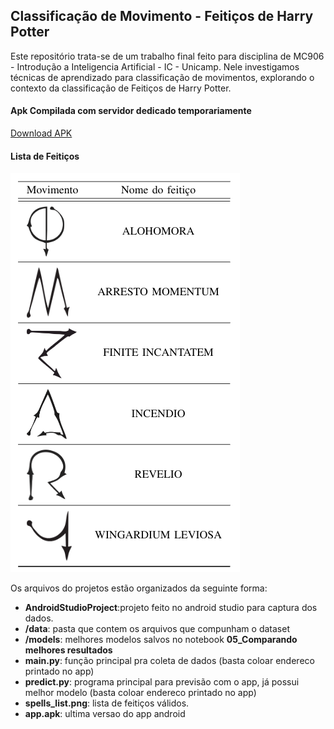 ## Classificação de Movimento - Feitiços de Harry Potter

Este repositório trata-se de um trabalho final feito para disciplina de MC906 - Introdução a Inteligencia Artificial - IC - Unicamp. Nele investigamos técnicas de aprendizado para classificação de movimentos, explorando o contexto da classificação de Feitiços de Harry Potter.

#### Apk Compilada com servidor dedicado temporariamente

[Download APK](harry.apk?raw=true)


#### Lista de Feitiços

![Lista de Feitiços](spells_list.png?raw=true "Lista de Feitiços")



Os arquivos do projetos estão organizados da seguinte forma:

* **AndroidStudioProject**:projeto feito no android studio para captura dos dados.
* **/data**: pasta que contem os arquivos que compunham o dataset
* **/models**: melhores modelos salvos no notebook **05_Comparando melhores resultados**
* **main.py**: função principal pra coleta de dados (basta coloar endereco printado no app)
* **predict.py**: programa principal para previsão com o app, já possui melhor modelo (basta coloar endereco printado no app)
* **spells_list.png**: lista de feitiços válidos.
* **app.apk**: ultima versao do app android





